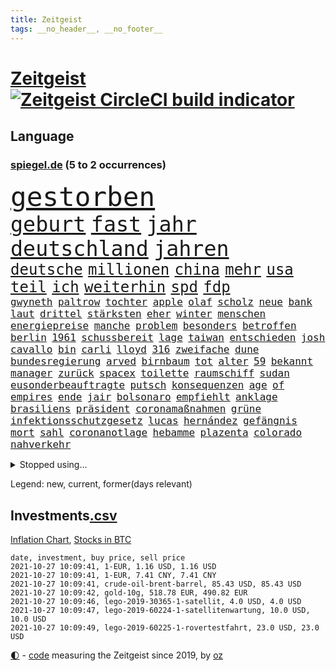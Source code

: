 ```yaml
---
title: Zeitgeist
tags: __no_header__, __no_footer__
---
```


# [Zeitgeist](https://oliz.io/zeitgeist/) [![Zeitgeist CircleCI build indicator](https://circleci.com/gh/ooz/zeitgeist.svg?style=shield)](https://circleci.com/gh/ooz/zeitgeist)

## Language

<h3><a href="https://www.spiegel.de" target="_blank">spiegel.de</a> (5 to 2 occurrences)</h3>
<p style="font-family:monospace">
<span style="font-size:32pt"><a href="news_links.html#gestorben" class="current">gestorben</a></span>
<br>
<span style="font-size:25pt"><a href="news_links.html#geburt" class="current">geburt</a></span>
<span style="font-size:25pt"><a href="news_links.html#fast" class="current">fast</a></span>
<span style="font-size:25pt"><a href="news_links.html#jahr" class="current">jahr</a></span>
<span style="font-size:25pt"><a href="news_links.html#deutschland" class="current">deutschland</a></span>
<span style="font-size:25pt"><a href="news_links.html#jahren" class="current">jahren</a></span>
<br>
<span style="font-size:18pt"><a href="news_links.html#deutsche" class="current">deutsche</a></span>
<span style="font-size:18pt"><a href="news_links.html#millionen" class="current">millionen</a></span>
<span style="font-size:18pt"><a href="news_links.html#china" class="current">china</a></span>
<span style="font-size:18pt"><a href="news_links.html#mehr" class="current">mehr</a></span>
<span style="font-size:18pt"><a href="news_links.html#usa" class="current">usa</a></span>
<span style="font-size:18pt"><a href="news_links.html#teil" class="current">teil</a></span>
<span style="font-size:18pt"><a href="news_links.html#ich" class="current">ich</a></span>
<span style="font-size:18pt"><a href="news_links.html#weiterhin" class="current">weiterhin</a></span>
<span style="font-size:18pt"><a href="news_links.html#spd" class="current">spd</a></span>
<span style="font-size:18pt"><a href="news_links.html#fdp" class="current">fdp</a></span>
<br>
<span style="font-size:12pt"><a href="news_links.html#gwyneth" class="new">gwyneth</a></span>
<span style="font-size:12pt"><a href="news_links.html#paltrow" class="new">paltrow</a></span>
<span style="font-size:12pt"><a href="news_links.html#tochter" class="current">tochter</a></span>
<span style="font-size:12pt"><a href="news_links.html#apple" class="current">apple</a></span>
<span style="font-size:12pt"><a href="news_links.html#olaf" class="current">olaf</a></span>
<span style="font-size:12pt"><a href="news_links.html#scholz" class="current">scholz</a></span>
<span style="font-size:12pt"><a href="news_links.html#neue" class="current">neue</a></span>
<span style="font-size:12pt"><a href="news_links.html#bank" class="current">bank</a></span>
<span style="font-size:12pt"><a href="news_links.html#laut" class="current">laut</a></span>
<span style="font-size:12pt"><a href="news_links.html#drittel" class="current">drittel</a></span>
<span style="font-size:12pt"><a href="news_links.html#stärksten" class="current">stärksten</a></span>
<span style="font-size:12pt"><a href="news_links.html#eher" class="current">eher</a></span>
<span style="font-size:12pt"><a href="news_links.html#winter" class="current">winter</a></span>
<span style="font-size:12pt"><a href="news_links.html#menschen" class="current">menschen</a></span>
<span style="font-size:12pt"><a href="news_links.html#energiepreise" class="current">energiepreise</a></span>
<span style="font-size:12pt"><a href="news_links.html#manche" class="current">manche</a></span>
<span style="font-size:12pt"><a href="news_links.html#problem" class="current">problem</a></span>
<span style="font-size:12pt"><a href="news_links.html#besonders" class="current">besonders</a></span>
<span style="font-size:12pt"><a href="news_links.html#betroffen" class="current">betroffen</a></span>
<span style="font-size:12pt"><a href="news_links.html#berlin" class="current">berlin</a></span>
<span style="font-size:12pt"><a href="news_links.html#1961" class="current">1961</a></span>
<span style="font-size:12pt"><a href="news_links.html#schussbereit" class="new">schussbereit</a></span>
<span style="font-size:12pt"><a href="news_links.html#lage" class="current">lage</a></span>
<span style="font-size:12pt"><a href="news_links.html#taiwan" class="current">taiwan</a></span>
<span style="font-size:12pt"><a href="news_links.html#entschieden" class="current">entschieden</a></span>
<span style="font-size:12pt"><a href="news_links.html#josh" class="new">josh</a></span>
<span style="font-size:12pt"><a href="news_links.html#cavallo" class="new">cavallo</a></span>
<span style="font-size:12pt"><a href="news_links.html#bin" class="current">bin</a></span>
<span style="font-size:12pt"><a href="news_links.html#carli" class="current">carli</a></span>
<span style="font-size:12pt"><a href="news_links.html#lloyd" class="current">lloyd</a></span>
<span style="font-size:12pt"><a href="news_links.html#316" class="current">316</a></span>
<span style="font-size:12pt"><a href="news_links.html#zweifache" class="new">zweifache</a></span>
<span style="font-size:12pt"><a href="news_links.html#dune" class="current">dune</a></span>
<span style="font-size:12pt"><a href="news_links.html#bundesregierung" class="current">bundesregierung</a></span>
<span style="font-size:12pt"><a href="news_links.html#arved" class="new">arved</a></span>
<span style="font-size:12pt"><a href="news_links.html#birnbaum" class="new">birnbaum</a></span>
<span style="font-size:12pt"><a href="news_links.html#tot" class="current">tot</a></span>
<span style="font-size:12pt"><a href="news_links.html#alter" class="current">alter</a></span>
<span style="font-size:12pt"><a href="news_links.html#59" class="new">59</a></span>
<span style="font-size:12pt"><a href="news_links.html#bekannt" class="current">bekannt</a></span>
<span style="font-size:12pt"><a href="news_links.html#manager" class="current">manager</a></span>
<span style="font-size:12pt"><a href="news_links.html#zurück" class="current">zurück</a></span>
<span style="font-size:12pt"><a href="news_links.html#spacex" class="current">spacex</a></span>
<span style="font-size:12pt"><a href="news_links.html#toilette" class="current">toilette</a></span>
<span style="font-size:12pt"><a href="news_links.html#raumschiff" class="new">raumschiff</a></span>
<span style="font-size:12pt"><a href="news_links.html#sudan" class="current">sudan</a></span>
<span style="font-size:12pt"><a href="news_links.html#eusonderbeauftragte" class="new">eusonderbeauftragte</a></span>
<span style="font-size:12pt"><a href="news_links.html#putsch" class="current">putsch</a></span>
<span style="font-size:12pt"><a href="news_links.html#konsequenzen" class="current">konsequenzen</a></span>
<span style="font-size:12pt"><a href="news_links.html#age" class="new">age</a></span>
<span style="font-size:12pt"><a href="news_links.html#of" class="current">of</a></span>
<span style="font-size:12pt"><a href="news_links.html#empires" class="new">empires</a></span>
<span style="font-size:12pt"><a href="news_links.html#ende" class="current">ende</a></span>
<span style="font-size:12pt"><a href="news_links.html#jair" class="current">jair</a></span>
<span style="font-size:12pt"><a href="news_links.html#bolsonaro" class="current">bolsonaro</a></span>
<span style="font-size:12pt"><a href="news_links.html#empfiehlt" class="current">empfiehlt</a></span>
<span style="font-size:12pt"><a href="news_links.html#anklage" class="current">anklage</a></span>
<span style="font-size:12pt"><a href="news_links.html#brasiliens" class="current">brasiliens</a></span>
<span style="font-size:12pt"><a href="news_links.html#präsident" class="current">präsident</a></span>
<span style="font-size:12pt"><a href="news_links.html#coronamaßnahmen" class="current">coronamaßnahmen</a></span>
<span style="font-size:12pt"><a href="news_links.html#grüne" class="current">grüne</a></span>
<span style="font-size:12pt"><a href="news_links.html#infektionsschutzgesetz" class="current">infektionsschutzgesetz</a></span>
<span style="font-size:12pt"><a href="news_links.html#lucas" class="current">lucas</a></span>
<span style="font-size:12pt"><a href="news_links.html#hernández" class="current">hernández</a></span>
<span style="font-size:12pt"><a href="news_links.html#gefängnis" class="current">gefängnis</a></span>
<span style="font-size:12pt"><a href="news_links.html#mort" class="new">mort</a></span>
<span style="font-size:12pt"><a href="news_links.html#sahl" class="new">sahl</a></span>
<span style="font-size:12pt"><a href="news_links.html#coronanotlage" class="new">coronanotlage</a></span>
<span style="font-size:12pt"><a href="news_links.html#hebamme" class="current">hebamme</a></span>
<span style="font-size:12pt"><a href="news_links.html#plazenta" class="new">plazenta</a></span>
<span style="font-size:12pt"><a href="news_links.html#colorado" class="current">colorado</a></span>
<span style="font-size:12pt"><a href="news_links.html#nahverkehr" class="current">nahverkehr</a></span>
</p>
<details>
<summary>Stopped using...</summary>
<p class="former" style="font-size:12pt">
beobachtet(371) 39(370) gerechtigkeit(370) historiker(370) italiens(370) paare(370) rb(370) terroristen(370) 2000(369) klimawandels(369) lady(369) leichter(369) williams(369) drama(368) emma(368) schweiz(368) bemühungen(367) betroffene(367) egal(367) geplante(367) kämpfte(367) meghan(367) neueste(367) szenen(367) erfolgreicher(366) fenster(366) first(366) gebäude(366) geistliche(366) genannt(366) glaubt(366) hervor(366) martin(366) michelle(366) regisseurin(366) umgehen(366) verwendet(366) 25(365) alexej(365) außenpolitik(365) bischofskonferenz(365) einführen(365) gastgeber(365) gehalt(365) greta(365) haare(365) konservativen(365) langsam(365) nawalny(365) rtl(365) thunberg(365) wege(365) zufrieden(365) 16jährige(364) angemessen(364) arbeitnehmer(364) bittere(364) entschädigung(364) fielen(364) herrscher(364) italienische(364) kardinal(364) oberbürgermeister(364) rainer(364) sprengstoff(364) subventionen(364) werkzeug(364) zuerst(364) zugang(364) bemüht(363) dach(363) emmanuel(363) erntet(363) euphorie(363) gesunde(363) kauf(363) kremlkritiker(363) macron(363) natur(363) normal(363) streichen(363) to(363) verhängte(363) ablauf(362) armut(362) bekämpfung(362) bull(362) covid19patienten(362) gesundheitlichen(362) krank(362) lobt(362) nachhaltig(362) ordnet(362) red(362) schließlich(362) sekunden(362) sicherheitsbehörden(362) trennen(362) zivilisten(362) ausprobiert(361) entschuldigen(361) hongkonger(361) hunderttausende(361) infolge(361) missachtet(361) rechtsextremisten(361) rente(361) tötet(361) wuhan(361) 2014(360) beschuss(360) bußgeld(360) englischen(360) finanziell(360) forderung(360) lebens(360) leer(360) provinz(360) trauer(360) ultimatum(360) veranstaltungen(360) weder(360) zahlreicher(360) ökonom(360) angekommen(359) beschäftigen(359) impfbereitschaft(359) indes(359) irans(359) smartphone(359) warnte(359) wehrte(359) woran(359) zweitligist(359) durchsetzen(358) eilish(358) endgültig(358) nahezu(358) operation(358) politikerinnen(358) trainiert(358) umsatz(358) ungarns(358) väter(358) wütend(358) auswahl(357) beschwerden(357) geplatzt(357) jagd(357) menschenleben(357) schiedsrichter(357) verzichtet(357) bürgermeisterin(356) franzosen(356) gebe(356) kämpfer(356) neuwahlen(356) okay(356) tauchen(356) unterliegt(356) lüge(355) meinungsfreiheit(355) oppositionelle(355) 96(354) bewegen(354) börse(354) dachte(354) debatten(354) kaputt(354) kehrte(354) nordrheinwestfälischen(354) putins(354) stock(354) umstrittenes(354) distanziert(353) dämpfer(353) mode(353) tragödie(353) verbände(353) attila(352) autoindustrie(352) baustelle(352) erneuten(352) frische(352) gedanken(352) gekauft(352) hildmann(352) kanzlerkandidaten(352) prognosen(352) querdenker(352) sven(352) zerstören(352) ägypten(352) clemens(351) covid19erkrankung(351) erschöpft(351) glauben(351) leichte(351) männliche(351) überwacht(351) aktivistin(350) begann(350) beiträge(350) eindämmung(350) geprägt(350) goldenen(350) jimmy(350) wirtz(350) überstanden(350) gefangene(349) marsch(349) verschärfte(349) verstoßen(349) 16jährigen(348) 54(348) durchs(348) entsetzen(348) klarer(348) brutaler(347) geklagt(347) immerhin(347) kanzleramtschef(347) königsfamilie(347) mitnehmen(347) nah(347) truppen(347) verwickelt(347) afrikanischen(346) details(346) erweitert(346) erfüllen(345) fragte(345) geöffnet(345) späten(345) verschleppt(345) wunder(345) beschlagnahmt(344) del(344) em(344) matthew(344) erkrankten(343) familienberater(343) konkrete(343) sergio(343) begeben(342) betrifft(342) hängen(342) richard(342) gouverneur(341) love(341) meines(341) wind(341) dran(340) eigenes(340) eilantrag(340) namhafte(340) präsidentenwahl(340) rundfunk(340) dreieinhalb(339) englands(339) legende(339) vorgelegt(339) wünsche(339) offenbart(338) auseinandersetzung(337) bundesamts(337) coronazeiten(337) hackerangriff(337) jungs(337) kracht(337) labor(337) pandemiebekämpfung(337) alexandra(336) bestmarke(336) erstochen(336) steigern(336) gefällt(335) unsicher(335) zählte(335) polizistin(334) hand(333) jubeln(333) bereitstellen(332) katja(332) mourinho(331) vertagt(331) atomkraft(330) doping(330) gastronomie(330) iranischen(330) sprung(330) tony(330) vorgeführt(330) munition(329) telefonat(329) unionspolitiker(329) zeigten(329) 2010(328) apples(328) kindheit(328) möglichkeiten(328) stärkt(328) ernährung(327) kanaren(327) mindestlohn(327) olympia(327) herausgefunden(326) staatshilfen(326) gerieten(325) claus(324) geborgen(324) schwung(324) bezirk(323) palmer(323) stürmte(323) angewiesen(322) einleiten(322) gelegen(322) vergehen(322) gewarnt(321) teilnehmern(321) 6000(319) rückblick(319) sperren(319) weitreichende(318) björn(317) empfangen(316) verdoppelt(316) beworben(315) soldat(314) voraussetzung(314) weidel(314) teuren(311) dämpft(310) heizen(310) held(310) lauern(310) offenem(310) weltmeisterschaft(310) as(309) csupolitiker(309) muslimischen(309) tina(309) eingeräumt(308) 57(306) dobrindt(305) herzinfarkt(303) tolle(302) janet(300) yellen(300) sommerspiele(298) heimsieg(297) aggressiv(296) tierheim(295) entfernen(291) dilemma(290) spione(289) 62(288) befunden(288) marokko(288) nick(288) woelki(288) coronawochenüberblick(287) betrag(283) kopfverletzungen(283) festgesetzt(281) 9/11(280) ios(278) drittes(276) präsentation(276) irgendwie(271) strafanzeige(270) überholen(270) systematisch(269) beträgt(264) extra(263) protagonisten(262) server(261) räumte(259) englischer(258) windows(257) statistischen(256) zwingend(256) wucht(251) verweisen(249) 18jähriger(246) desinformation(244) stürze(244) hunden(242) bekannter(241) ausgewiesen(239) gerichtssaal(239) viral(239) reparatur(238) fragwürdige(237) gezahlt(233) austausch(230) kleinstadt(229) flächendeckende(226) islamist(225) river(225) ausländer(223) condor(223) hochrechnungen(223) 20jährige(222) jersey(221) elite(219) explosionen(219) natotruppen(218) protestaktion(216) westberlin(214) fängt(210) konzerte(208) bejubelt(207) einstecken(207) fußballerinnen(206) doppelte(205) tübingen(205) datum(204) drohschreiben(204) spitzenkandidaten(203) zusammengebrochen(201) gregor(200) ukrainischen(200) maskendeals(198) gdl(197) immunisiert(195) investor(195) reformieren(195) mitgliedern(194) 15jähriger(192) landesarbeitsgericht(192) waldbränden(192) unterschiedliche(188) einladen(185) krim(184) mittelamerika(182) qualifying(182) angeschlagen(181) tierpark(179) zugunglück(177) 120000(176) 84(176) maaßen(176) gerungen(175) überdenken(175) 250(173) höchster(171) sat1(170) linda(169) illusion(168) vorgesetzten(168) erwachsen(166) echo(165) rückzahlung(165) campingplatz(164) eskalierte(162) vereinzelt(162) wütenden(162) spitzenkandidatin(161) bewiesen(159) klimaaktivisten(159) ökopartei(157) nathan(155) tragschrauber(155) millionensumme(154) neudelhi(153) kurt(152) planten(151) querdenkerbewegung(151) spielern(151) entschädigungen(150) exvwchef(150) winterkorn(150) erstimpfung(149) 42jährige(148) etlichen(147) aufgeführt(146) kundinnen(145) künstlichen(145) nsu(145) nähern(145) gestanden(144) regionalwahlen(144) chinese(142) gestohlene(142) vierjähriger(141) 1981(140) pumpt(140) rio(140) schnellstmöglich(140) gaffer(139) romane(139) windhorst(139) strafverfolgung(138) waldbrände(138) benötigt(137) stadtschloss(137) verfeindeten(137) abstürze(136) ausgezählt(136) passierte(136) wally(136) arnold(135) impfquoten(134) mentale(134) cdukanzlerkandidat(133) wandern(133) amerikanern(132) beton(132) cyberangriff(132) cruise(131) journalistenverband(131) luisa(131) neubauer(131) abgeschoben(130) draxler(130) lebend(130) vorgang(130) kontinents(129) amy(128) impfskeptiker(128) suppe(128) talente(128) impfverweigerer(127) beweist(126) gekentert(126) laster(126) sanken(126) terrorverdächtiger(125) bundesaußenminister(124) erlebnis(124) forscherin(124) verspätungen(124) aachen(121) laune(121) parteispenden(121) sotschi(121) todesdrohungen(121) 01(120) fassung(120) gepostet(120) verbrecher(120) gräbt(119) inspirieren(119) islamistische(119) bischöfe(118) county(118) galaxien(118) lebe(118) wahlkampfendspurt(118) zunehmender(118) befragung(117) belgischen(117) us(117) darstellung(116) kinderimpfung(116) tarife(116) vereinbaren(116) videospiel(116) wahlfälschung(116) entwickelte(114) wagens(114) abgekommen(113) schlammschlacht(113) wussten(113) zuwanderung(113) entschärfen(112) mangelnden(112) publikumsliebling(112) wahllokale(112) wahlsieger(112) aggressiver(111) leichten(111) trudeau(111) zahlungen(111) sensationell(110) k(109) stundenlang(108) britischem(106) ersteigern(106) externe(106) grundlegend(106) knöpft(106) ohrfeige(106) sardinien(106) anhalter(105) maskenstreit(105) potenzielle(105) schutzsuchenden(105) schwache(105) fortsetzen(104) vodafone(104) gerichtet(103) schäumt(103) erlag(102) verpackungen(102) erfolgreiches(101) zeugnis(101) anfrage(100) astronomen(100) kündigten(100) schlau(100) siebziger(100) publikums(99) ruiniert(99) kurzzeitig(98) pinguine(98) schwangeren(98) grundsätzlich(97) 160(96) drohnen(96) farmer(96) bang(95) mögen(95) partnerschaft(95) schließung(95) vollkommen(95) britney(94) spears(94) verharmlost(94) westens(94) leuchten(93) schrumpft(93) rezo(92) schwächte(92) anteile(91) diskutierten(91) faszination(91) kriegswaffe(91) maler(91) ozeane(91) quasi(91) wahlkampfthema(91) erpressen(90) fällige(90) gefährder(90) gleichgeschlechtliche(90) afrikanischer(89) erdmännchen(89) grüßt(89) nudeln(89) sexistisch(89) wäsche(89) auszeit(88) fortführen(88) ideologie(88) 1951(87) detonierte(87) enttäuschte(87) karlsruher(87) lebensgefahr(87) natomanöver(87) 21jährigen(86) abdelaziz(86) algerien(86) bouteflika(86) zurückgeholt(86) 36jährigen(85) angreifen(85) düsterer(85) krankgeschrieben(85) lando(85) norris(85) vierbeiner(85) gehwegen(84) stammte(84) ulreich(84) videokonferenzanbieter(84) zurückgewinnen(84) überdosis(84) übersee(84) brücken(83) cdurechtsaußen(83) insbesondere(83) spannt(83) viertelmillion(83) 1982(82) anmelden(82) sozialstaat(82) tugenden(82) zweijähriger(82) aert(81) baustoffe(81) computersysteme(81) flüchtlingslager(81) jubelte(81) managern(81) stolpersteine(81) verurteilung(81) wahlabc(81) wout(81) finanzministerium(80) glückliche(80) häuschen(80) kanadier(80) liegenden(80) raducanu(80) entgleist(79) gefreut(79) häufigsten(79) isolieren(79) konzentriert(79) kyrgios(79) sprinterin(78) unterzogen(78) fulda(77) geh(77) geschehnissen(77) pogrom(77) querelen(77) voelchert(77) ausgedrückt(76) bundeswahlleiter(76) hauptbahnhof(76) aufruhr(75) energiequellen(75) litauische(75) luftbrücke(75) wertpapieren(75) airports(74) brandgefahr(74) 45jähriger(73) durchgehalten(73) flüchtigen(73) oberbayern(73) astronomie(72) fündig(72) parallele(72) regenfällen(72) thermofenster(72) zaun(72) bakterien(71) bewunderung(71) geopfert(71) katastrophengebiet(71) schlamm(71) versorgungsengpässe(71) zögert(71) emiraten(70) islamische(70) jagen(70) kernenergie(70) koalitionen(70) pasta(70) studienkrediten(70) verfilmen(70) brennen(69) dominierte(69) nothilfe(69) schießerei(69) theorien(69) ulf(69) hochwassergebiet(68) leistete(68) tagt(68) 210(67) drohnenaufnahmen(67) gerichts(67) kreuze(67) liegende(67) schadensbegrenzung(67) umgefallen(67) uswahl(67) beeindruckender(66) camp(66) klimafreundliche(66) parkgebühren(66) topmanager(66) bauprojekte(65) wachsender(65) bezieht(64) festakt(64) komitee(64) krater(64) luftqualität(64) ohlen(64) rtlreporterin(64) rückkehrerin(64) susanna(64) yasemin(64) anteilseigner(63) brodelt(63) deutschsprachigen(63) dokument(63) süß(63) traurig(63) triumphiert(63) dillschneider(62) dokumentation(62) drohender(62) entthront(62) jeanne(62) räder(62) saied(62) südlich(62) tv+(62) verkörpern(62) angestiegen(61) aspekte(61) drastischer(61) instagramaccount(61) strafanzeigen(61) trinkwasser(61) türkischer(61) unerbittlich(61) wahlzettel(61) 31jähriger(60) baumaterial(60) dieselfahrzeugen(60) dämpfen(60) goldmedaille(60) schusswechseln(60) wiederaufbau(60) zynisch(60) aufregen(59) glänzen(59) nicole(59) schwamm(59) staatskonzern(59) unseriöse(59) besitzen(58) herrschte(58) namensgeber(58) russischem(58) tagelangen(58) hannes(57) mcilroy(57) plagiat(57) raphael(57) rory(57) europäern(56) facht(56) freedom(56) gesammelt(56) ipad(56) lokale(56) mentalen(56) ohnmacht(56) besetzte(55) boxer(55) bredowwerndl(55) chancenverwertung(55) festgefahrene(55) großmacht(55) heilungschancen(55) isabell(55) regionalbahn(55) werth(55) chinesen(54) frauenleiche(54) golfturnier(54) härteres(54) klimagipfel(54) kämpferisch(54) usteam(54) mixedteam(53) nena(53) nichte(53) pferde(53) rené(53) vergleichen(53) kunststoff(52) selbstbestimmung(52) studierte(52) usamerikanerin(52) +(51) autokraten(51) bewaffnet(51) budget(51) coronaleugnern(51) krankenkassenbeiträge(51) vorhanden(51) analysen(50) faszinierende(50) popp(50) börsenkurs(49) favoritenrolle(49) obduktion(49) schwierigste(49) steigert(49) uskomikerin(49) widerstands(49) wohnkosten(49) 400000(48) anhängern(48) kristina(48) mikroben(48) positives(48) stacheldraht(48) stemmen(48) theo(48) timanowskaja(48) benziner(47) bewohnern(47) rapinoe(47) sachs(47) stasi(47) ausnahmesportler(46) britin(46) einreisestopp(46) eurowings(46) frenetisch(46) geiseldiplomatie(46) patriotismus(46) urlauberin(46) aufbruchstimmung(45) gedächtnis(45) grundlegenden(45) naturschutzgebiet(45) aufgearbeitet(44) drittimpfungen(44) herat(44) streifzug(44) wiedergutmachung(44) überlegungen(44) einigkeit(43) legendär(43) porträtierte(43) raphaël(43) dortigen(42) esra(42) güterverkehr(42) kletterte(42) kremlpartei(42) lehrstunde(42) verteuern(42) vierzehn(42) wechselstimmung(42) newsupdate(41) steigerung(41) trumpfans(41) büchern(40) siebzigern(40) spdkandidat(40) akkus(39) halbschwester(39) begegnung(38) dunkel(38) haushalt(38) prallte(38) spendet(38) wegbereiter(38) wehmütiger(38) wiedervereinigten(38) zeitungsbericht(38) carles(37) genossenschaft(37) landsleuten(37) n(37) befürchtungen(36) cabrio(36) drach(36) gladbach(36) mitmachen(36) netflixserien(36) reemtsmaentführer(36) school(36) erkannt(35) filmfest(35) geschadet(35) kanadische(35) stipendiatin(35) veränderten(35) hochzeitstag(34) mike(34) siegeszug(34) spektakulärer(34) wagte(34) 115(33) führungsspieler(33) herstellung(33) lawrow(33) liebsten(33) tumulte(33) mobbing(32) gadgets(31) merkwürdiger(31) porträts(31) wahlkämpfe(31) beeinflusste(30) irreführende(30) medienschaffenden(30) tatsächlichen(30) deutschlandtakt(29) fettnäpfchen(29) mordversuch(29) sozial(29) ansprüchen(28) ausharren(28) chaotisch(28) evakuierungseinsatz(28) gegentreffer(28) klimaberichtpodcast(28) manny(28) meldeten(28) pacquiao(28) prägenden(28) stufe(28) hilfsorganisationen(27) lateinamerika(27) teilzunehmen(27) 1921(26) ergaben(26) ronaldos(26) ryder(26) triell(26) verknüpft(26) zusagen(26) existierte(25) gerettete(25) gesichtern(25) missouri(25) prangert(25) urin(25) zeitzeugen(25) bekenntnis(24) erfand(24) fehlender(24) romantische(24) unglücklichen(24) draghi(23) kniffe(23) mexikanische(23) tvtriell(23) virginia(23) laufend(22) nervt(22) neuerungen(22) statistische(22) volkswirte(22) wahlomat(22) 06(21) andauern(21) hafermilch(21) hitzig(21) kriegskinder(21) rotgrünrot(21) varex(21) varexaffäre(21) entscheidungshilfe(20) etablieren(20) geknüpft(20) migrationspolitik(20) spiegelredakteurin(20) thorben(20) wappnet(20) 28jährigen(19) aachener(19) abgehalten(19) badische(19) elektrisch(19) foundation(19) hinbekommen(19) uralte(19) autoritäre(18) faktencheck(18) gordon(18) liebäugeln(18) lokalpolitiker(18) menschliche(18) offensiv(18) potenziellen(18) usstadt(18) versicherte(18) verwechseln(18) wire(18) ökowende(18) 38jährigen(17) glaubhaft(17) kauderwelsch(17) papageien(17) sportstars(17) csumann(16) mächtigsten(16) paketbomben(16) avancen(15) coronainfektionszahlen(15) cyberangriffe(15) dokumentarfilm(15) dumme(15) hauptrolle(15) hoffmann(15) markiert(15) schulbesuch(15) südthüringen(15) walross(15) bush(14) giuffre(14) glühender(14) pazifik(14) tessiner(14) vizemeister(14) absicht(13) blume(13) epic(13) frauenmörder(13) rentnerinnen(13) rückreise(13) scharia(13) abgespeckten(12) exvizepräsident(12) kohlendioxid(12) militärmanöver(12) tarifeinheitsgesetz(12) bezwingt(11) fracht(11) industrieverband(11) schallende(11) staatssekretär(11) weiterführende(11)
</p>
</details>
<p>Legend: <span class="new">new</span>, <span class="current">current</span>, <span class="former">former(days relevant)</span></p>

## Investments[.csv](investments.csv)

[Inflation Chart](https://inflationchart.com),
[Stocks in BTC](https://stonksinbtc.xyz/)

```
date, investment, buy price, sell price
2021-10-27 10:09:41, 1-EUR, 1.16 USD, 1.16 USD
2021-10-27 10:09:41, 1-EUR, 7.41 CNY, 7.41 CNY
2021-10-27 10:09:41, crude-oil-brent-barrel, 85.43 USD, 85.43 USD
2021-10-27 10:09:42, gold-10g, 518.78 EUR, 490.82 EUR
2021-10-27 10:09:46, lego-2019-30365-1-satellit, 4.0 USD, 4.0 USD
2021-10-27 10:09:47, lego-2019-60224-1-satellitenwartung, 10.0 USD, 10.0 USD
2021-10-27 10:09:49, lego-2019-60225-1-rovertestfahrt, 23.0 USD, 23.0 USD
```

<footer>
<a href="javascript:toggleTheme()" class="nav">🌓</a>
- <a href="https://github.com/ooz/zeitgeist">code</a> measuring the Zeitgeist since 2019, by <a href="https://oliz.io">oz</a>
</footer>

